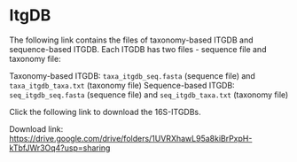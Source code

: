 # ItgDB
The following link contains the files of taxonomy-based ITGDB and sequence-based ITGDB. Each ITGDB has two files - sequence file and taxonomy file:

Taxonomy-based ITGDB: ```taxa_itgdb_seq.fasta``` (sequence file) and ```taxa_itgdb_taxa.txt``` (taxonomy file)
Sequence-based ITGDB: ```seq_itgdb_seq.fasta``` (sequence file) and ```seq_itgdb_taxa.txt``` (taxonomy file)

Click the following link to download the 16S-ITGDBs.

Download link: https://drive.google.com/drive/folders/1UVRXhawL95a8kiBrPxpH-kTbfJWr3Oq4?usp=sharing
